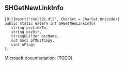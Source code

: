 ## SHGetNewLinkInfo

```
[DllImport("shell32.dll", CharSet = CharSet.Unicode)]
public static extern int SHGetNewLinkInfo(
   string pszLinkTo,
   string pszDir,
   StringBuilder pszName,
   out bool pfMustCopy,
   uint uFlags
);
```

Microsoft documentation: (TODO)
